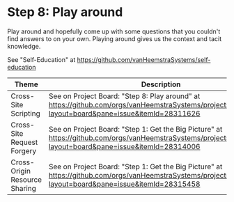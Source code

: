# Step 8: Play around

Play around and hopefully come up with some questions that you couldn't find answers to on your own. Playing around gives us the context and tacit knowledge.

See "Self-Education" at https://github.com/vanHeemstraSystems/self-education

| Theme | Description |
| --- | --- |
| Cross-Site Scripting | See on Project Board: "Step 8: Play around" at https://github.com/orgs/vanHeemstraSystems/projects/28/views/1?layout=board&pane=issue&itemId=28311626 |
| Cross-Site Request Forgery | See on Project Board: "Step 1: Get the Big Picture" at https://github.com/orgs/vanHeemstraSystems/projects/29/views/1?layout=board&pane=issue&itemId=28314006 |
| Cross-Origin Resource Sharing | See on Project Board: "Step 1: Get the Big Picture" at https://github.com/orgs/vanHeemstraSystems/projects/30/views/1?layout=board&pane=issue&itemId=28315458 |
